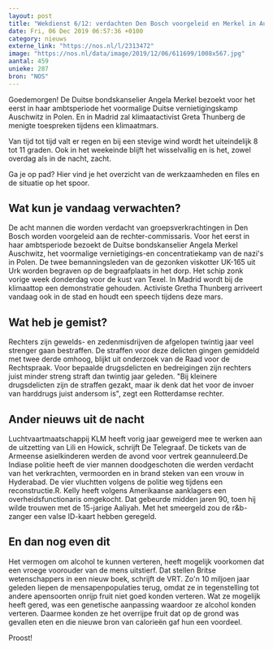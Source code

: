 ```yaml
---
layout: post
title: "Wekdienst 6/12: verdachten Den Bosch voorgeleid en Merkel in Auschwitz"
date: Fri, 06 Dec 2019 06:57:36 +0100
category: nieuws
externe_link: "https://nos.nl/l/2313472"
image: "https://nos.nl/data/image/2019/12/06/611699/1008x567.jpg"
aantal: 459
unieke: 287
bron: "NOS"
---
```


<p>Goedemorgen! De Duitse bondskanselier Angela Merkel bezoekt voor het eerst in haar ambtsperiode het voormalige Duitse vernietigingskamp Auschwitz in Polen. En in Madrid zal klimaatactivist Greta Thunberg de menigte toespreken tijdens een klimaatmars.</p>
<p>Van tijd tot tijd valt er regen en bij een stevige wind wordt het uiteindelijk 8 tot 11 graden. Ook in het weekeinde blijft het wisselvallig en is het, zowel overdag als in de nacht, zacht.</p>
<p>Ga je op pad? Hier vind je het overzicht van de werkzaamheden en files en de situatie op het spoor.</p>
<h2>Wat kun je vandaag verwachten?</h2>
<p> De acht mannen die worden verdacht van groepsverkrachtingen in Den Bosch worden voorgeleid aan de rechter-commissaris. Voor het eerst in haar ambtsperiode bezoekt de Duitse bondskanselier Angela Merkel Auschwitz, het voormalige vernietigings-en concentratiekamp van de nazi's in Polen. De twee bemanningsleden van de gezonken viskotter UK-165 uit Urk worden begraven op de begraafplaats in het dorp. Het schip zonk vorige week donderdag voor de kust van Texel. In Madrid wordt bij de klimaattop een demonstratie gehouden. Activiste Gretha Thunberg arriveert vandaag ook in de stad en houdt een speech tijdens deze mars. </p>
<h2>Wat heb je gemist?</h2>
<p>Rechters zijn gewelds- en zedenmisdrijven de afgelopen twintig jaar veel strenger gaan bestraffen. De straffen voor deze delicten gingen gemiddeld met twee derde omhoog, blijkt uit onderzoek van de Raad voor de Rechtspraak. Voor bepaalde drugsdelicten en bedreigingen zijn rechters juist minder streng straft dan twintig jaar geleden. "Bij kleinere drugsdelicten zijn de straffen gezakt, maar ik denk dat het voor de invoer van harddrugs juist andersom is", zegt een Rotterdamse rechter.</p>
<h2>Ander nieuws uit de nacht</h2>
<p>Luchtvaartmaatschappij KLM heeft vorig jaar geweigerd mee te werken aan de uitzetting van Lili en Howick, schrijft De Telegraaf. De tickets van de Armeense asielkinderen werden de avond voor vertrek geannuleerd.De Indiase politie heeft de vier mannen doodgeschoten die werden verdacht van het verkrachten, vermoorden en in brand steken van een vrouw in Hyderabad. De vier vluchtten volgens de politie weg tijdens een reconstructie.R. Kelly heeft volgens Amerikaanse aanklagers een overheidsfunctionaris omgekocht. Dat gebeurde midden jaren 90, toen hij wilde trouwen met de 15-jarige Aaliyah. Met het smeergeld zou de r&amp;b-zanger een valse ID-kaart hebben geregeld.</p>
<h2>En dan nog even dit</h2>
<p>Het vermogen om alcohol te kunnen verteren, heeft mogelijk voorkomen dat een vroege voorouder van de mens uitstierf. Dat stellen Britse wetenschappers in een nieuw boek, schrijft de VRT. Zo'n 10 miljoen jaar geleden liepen de mensapenpopulaties terug, omdat ze in tegenstelling tot andere apensoorten onrijp fruit niet goed konden verteren. Wat ze mogelijk heeft gered, was een genetische aanpassing waardoor ze alcohol konden verteren. Daarmee konden ze het overrijpe fruit dat op de grond was gevallen eten en die nieuwe bron van calorieën gaf hun een voordeel.</p>
<p>Proost!</p>
